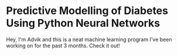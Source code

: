 #  Predictive Modelling of Diabetes Using Python Neural Networks 

Hey, I'm Advik and this is a neat machine learning program I've been working on for the past 3 months. Check it out!
